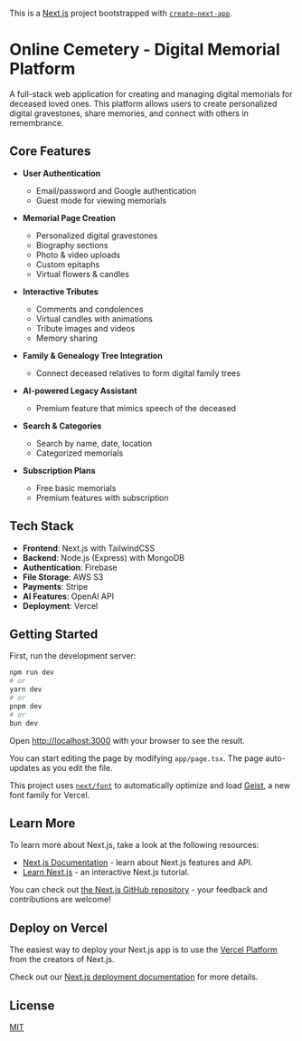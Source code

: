 This is a [Next.js](https://nextjs.org) project bootstrapped with [`create-next-app`](https://nextjs.org/docs/app/api-reference/cli/create-next-app).

# Online Cemetery - Digital Memorial Platform

A full-stack web application for creating and managing digital memorials for deceased loved ones. This platform allows users to create personalized digital gravestones, share memories, and connect with others in remembrance.

## Core Features

- **User Authentication**
  - Email/password and Google authentication
  - Guest mode for viewing memorials

- **Memorial Page Creation**
  - Personalized digital gravestones
  - Biography sections
  - Photo & video uploads
  - Custom epitaphs
  - Virtual flowers & candles

- **Interactive Tributes**
  - Comments and condolences
  - Virtual candles with animations
  - Tribute images and videos
  - Memory sharing

- **Family & Genealogy Tree Integration**
  - Connect deceased relatives to form digital family trees

- **AI-powered Legacy Assistant**
  - Premium feature that mimics speech of the deceased

- **Search & Categories**
  - Search by name, date, location
  - Categorized memorials

- **Subscription Plans**
  - Free basic memorials
  - Premium features with subscription

## Tech Stack

- **Frontend**: Next.js with TailwindCSS
- **Backend**: Node.js (Express) with MongoDB
- **Authentication**: Firebase
- **File Storage**: AWS S3
- **Payments**: Stripe
- **AI Features**: OpenAI API
- **Deployment**: Vercel

## Getting Started

First, run the development server:

```bash
npm run dev
# or
yarn dev
# or
pnpm dev
# or
bun dev
```

Open [http://localhost:3000](http://localhost:3000) with your browser to see the result.

You can start editing the page by modifying `app/page.tsx`. The page auto-updates as you edit the file.

This project uses [`next/font`](https://nextjs.org/docs/app/building-your-application/optimizing/fonts) to automatically optimize and load [Geist](https://vercel.com/font), a new font family for Vercel.

## Learn More

To learn more about Next.js, take a look at the following resources:

- [Next.js Documentation](https://nextjs.org/docs) - learn about Next.js features and API.
- [Learn Next.js](https://nextjs.org/learn) - an interactive Next.js tutorial.

You can check out [the Next.js GitHub repository](https://github.com/vercel/next.js) - your feedback and contributions are welcome!

## Deploy on Vercel

The easiest way to deploy your Next.js app is to use the [Vercel Platform](https://vercel.com/new?utm_medium=default-template&filter=next.js&utm_source=create-next-app&utm_campaign=create-next-app-readme) from the creators of Next.js.

Check out our [Next.js deployment documentation](https://nextjs.org/docs/app/building-your-application/deploying) for more details.

## License

[MIT](LICENSE)
